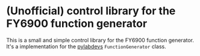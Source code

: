 # (Unofficial) control library for the FY6900 function generator

This is a small and simple control library for the FY6900 function generator. It's
a implementation for the [pylabdevs](https://github.com/tspspi/pylabdevs) ```FunctionGenerator```
class.
